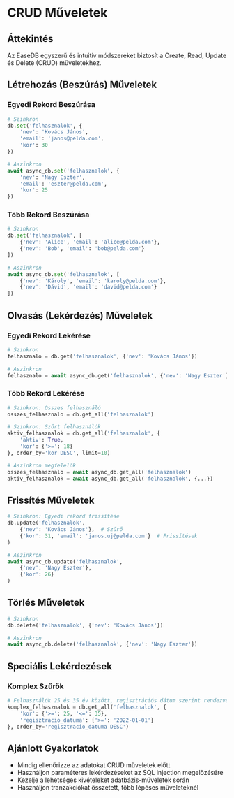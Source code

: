 # CRUD Műveletek

## Áttekintés
Az EaseDB egyszerű és intuitív módszereket biztosít a Create, Read, Update és Delete (CRUD) műveletekhez.

## Létrehozás (Beszúrás) Műveletek
### Egyedi Rekord Beszúrása
```python
# Szinkron
db.set('felhasznalok', {
    'nev': 'Kovács János',
    'email': 'janos@pelda.com',
    'kor': 30
})

# Aszinkron
await async_db.set('felhasznalok', {
    'nev': 'Nagy Eszter',
    'email': 'eszter@pelda.com',
    'kor': 25
})
```

### Több Rekord Beszúrása
```python
# Szinkron
db.set('felhasznalok', [
    {'nev': 'Alice', 'email': 'alice@pelda.com'},
    {'nev': 'Bob', 'email': 'bob@pelda.com'}
])

# Aszinkron
await async_db.set('felhasznalok', [
    {'nev': 'Károly', 'email': 'karoly@pelda.com'},
    {'nev': 'Dávid', 'email': 'david@pelda.com'}
])
```

## Olvasás (Lekérdezés) Műveletek
### Egyedi Rekord Lekérése
```python
# Szinkron
felhasznalo = db.get('felhasznalok', {'nev': 'Kovács János'})

# Aszinkron
felhasznalo = await async_db.get('felhasznalok', {'nev': 'Nagy Eszter'})
```

### Több Rekord Lekérése
```python
# Szinkron: Összes felhasználó
osszes_felhasznalo = db.get_all('felhasznalok')

# Szinkron: Szűrt felhasználók
aktiv_felhasznalok = db.get_all('felhasznalok', {
    'aktiv': True,
    'kor': {'>=': 18}
}, order_by='kor DESC', limit=10)

# Aszinkron megfelelők
osszes_felhasznalo = await async_db.get_all('felhasznalok')
aktiv_felhasznalok = await async_db.get_all('felhasznalok', {...})
```

## Frissítés Műveletek
```python
# Szinkron: Egyedi rekord frissítése
db.update('felhasznalok', 
    {'nev': 'Kovács János'},  # Szűrő
    {'kor': 31, 'email': 'janos.uj@pelda.com'}  # Frissítések
)

# Aszinkron
await async_db.update('felhasznalok', 
    {'nev': 'Nagy Eszter'},
    {'kor': 26}
)
```

## Törlés Műveletek
```python
# Szinkron
db.delete('felhasznalok', {'nev': 'Kovács János'})

# Aszinkron
await async_db.delete('felhasznalok', {'nev': 'Nagy Eszter'})
```

## Speciális Lekérdezések
### Komplex Szűrők
```python
# Felhasználók 25 és 35 év között, regisztrációs dátum szerint rendezve
komplex_felhasznalok = db.get_all('felhasznalok', {
    'kor': {'>=': 25, '<=': 35},
    'regisztracio_datuma': {'>=': '2022-01-01'}
}, order_by='regisztracio_datuma DESC')
```

## Ajánlott Gyakorlatok
- Mindig ellenőrizze az adatokat CRUD műveletek előtt
- Használjon paraméteres lekérdezéseket az SQL injection megelőzésére
- Kezelje a lehetséges kivételeket adatbázis-műveletek során
- Használjon tranzakciókat összetett, több lépéses műveleteknél
